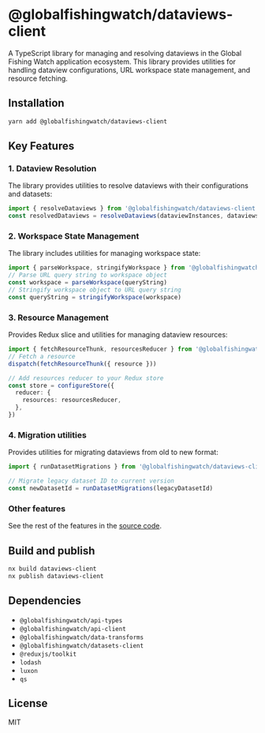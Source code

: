 # @globalfishingwatch/dataviews-client

A TypeScript library for managing and resolving dataviews in the Global Fishing Watch application ecosystem.
This library provides utilities for handling dataview configurations, URL workspace state management, and resource fetching.

## Installation

```bash
yarn add @globalfishingwatch/dataviews-client
```

## Key Features

### 1. Dataview Resolution

The library provides utilities to resolve dataviews with their configurations and datasets:

```typescript
import { resolveDataviews } from '@globalfishingwatch/dataviews-client'
const resolvedDataviews = resolveDataviews(dataviewInstances, dataviews, datasets, vesselGroups)
```

### 2. Workspace State Management

The library includes utilities for managing workspace state:

```typescript
import { parseWorkspace, stringifyWorkspace } from '@globalfishingwatch/dataviews-client'
// Parse URL query string to workspace object
const workspace = parseWorkspace(queryString)
// Stringify workspace object to URL query string
const queryString = stringifyWorkspace(workspace)
```

### 3. Resource Management

Provides Redux slice and utilities for managing dataview resources:

```typescript
import { fetchResourceThunk, resourcesReducer } from '@globalfishingwatch/dataviews-client'
// Fetch a resource
dispatch(fetchResourceThunk({ resource }))

// Add resources reducer to your Redux store
const store = configureStore({
  reducer: {
    resources: resourcesReducer,
  },
})
```

### 4. Migration utilities

Provides utilities for migrating dataviews from old to new format:

```typescript
import { runDatasetMigrations } from '@globalfishingwatch/dataviews-client'

// Migrate legacy dataset ID to current version
const newDatasetId = runDatasetMigrations(legacyDatasetId)
```

### Other features

See the rest of the features in the [source code](https://github.com/GlobalFishingWatch/frontend/blob/master/libs/dataviews-client/src/index.ts).

## Build and publish

```bash
nx build dataviews-client
nx publish dataviews-client
```

## Dependencies

- `@globalfishingwatch/api-types`
- `@globalfishingwatch/api-client`
- `@globalfishingwatch/data-transforms`
- `@globalfishingwatch/datasets-client`
- `@reduxjs/toolkit`
- `lodash`
- `luxon`
- `qs`

## License

MIT
